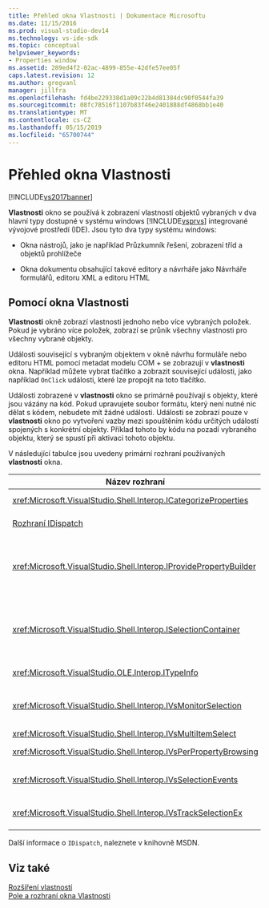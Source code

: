 ```yaml
---
title: Přehled okna Vlastnosti | Dokumentace Microsoftu
ms.date: 11/15/2016
ms.prod: visual-studio-dev14
ms.technology: vs-ide-sdk
ms.topic: conceptual
helpviewer_keywords:
- Properties window
ms.assetid: 289ed4f2-02ac-4899-855e-42dfe57ee05f
caps.latest.revision: 12
ms.author: gregvanl
manager: jillfra
ms.openlocfilehash: fd4be229338d1a09c22b4d81384dc90f0544fa39
ms.sourcegitcommit: 08fc78516f1107b83f46e2401888df4868bb1e40
ms.translationtype: MT
ms.contentlocale: cs-CZ
ms.lasthandoff: 05/15/2019
ms.locfileid: "65700744"
---
```

# <a name="properties-window-overview"></a>Přehled okna Vlastnosti
[!INCLUDE[vs2017banner](../../includes/vs2017banner.md)]

**Vlastnosti** okno se používá k zobrazení vlastností objektů vybraných v dva hlavní typy dostupné v systému windows [!INCLUDE[vsprvs](../../includes/vsprvs-md.md)] integrované vývojové prostředí (IDE). Jsou tyto dva typy systému windows:  
  
- Okna nástrojů, jako je například Průzkumník řešení, zobrazení tříd a objektů prohlížeče  
  
- Okna dokumentu obsahující takové editory a návrháře jako Návrháře formulářů, editoru XML a editoru HTML  
  
## <a name="using-the-properties-window"></a>Pomocí okna Vlastnosti  
 **Vlastnosti** okně zobrazí vlastnosti jednoho nebo více vybraných položek. Pokud je vybráno více položek, zobrazí se průnik všechny vlastnosti pro všechny vybrané objekty.  
  
 Události související s vybraným objektem v okně návrhu formuláře nebo editoru HTML pomocí metadat modelu COM + se zobrazují v **vlastnosti** okna. Například můžete vybrat tlačítko a zobrazit související události, jako například `OnClick` události, které lze propojit na toto tlačítko.  
  
 Události zobrazené v **vlastnosti** okno se primárně používají s objekty, které jsou vázány na kód. Pokud upravujete soubor formátu, který není nutné nic dělat s kódem, nebudete mít žádné události. Události se zobrazí pouze v **vlastnosti** okno po vytvoření vazby mezi spouštěním kódu určitých událostí spojených s konkrétní objekty. Příklad tohoto by kódu na pozadí vybraného objektu, který se spustí při aktivaci tohoto objektu.  
  
 V následující tabulce jsou uvedeny primární rozhraní používaných **vlastnosti** okna.  
  
|Název rozhraní|Popis|  
|--------------------|-----------------|  
|<xref:Microsoft.VisualStudio.Shell.Interop.ICategorizeProperties>|Obsahuje seznam kategorií, které mají **vlastnosti** okno a jednotlivých vlastností se mapuje na kategorie.|  
|[Rozhraní IDispatch](https://msdn.microsoft.com/ebbff4bc-36b2-4861-9efa-ffa45e013eb5)|Poskytuje metody a vlastnosti programovací nástroje a další aplikace, které podporují automatizaci objektu.|  
|<xref:Microsoft.VisualStudio.Shell.Interop.IProvidePropertyBuilder>|Obsahuje tlačítko se třemi tečkami (...) tlačítka volá *tvůrci* , který otevře modální dialogové okno windows implementované samotného objektu. Použít, pokud hodnota není snadno zadaný uživatelem v textovém poli. Například se může použít k otevření barvu ovládacího prvku pro výběr, který určuje hodnotu RGB za vás.|  
|<xref:Microsoft.VisualStudio.Shell.Interop.ISelectionContainer>|Poskytuje přístup k objektům, které používá k aktualizaci informací zobrazených v **vlastnosti** okna. <xref:Microsoft.VisualStudio.Shell.Interop.ISelectionContainer> je implementováno rozšíření VSPackages pro každé okno, které obsahuje volitelný objekty s souvisejících vlastností, který se má zobrazit.|  
|<xref:Microsoft.VisualStudio.OLE.Interop.ITypeInfo>|Poskytuje informace o typu objektu, jako jsou metody rozhraní a pole struktury.|  
|<xref:Microsoft.VisualStudio.Shell.Interop.IVsMonitorSelection>|Umožňuje rozšíření VSPackages, na které přijde upozornění výběr události a k načtení informací o aktuálním hierarchie projektu, položky, hodnota elementu a kontextu uživatelského rozhraní příkazového.|  
|<xref:Microsoft.VisualStudio.Shell.Interop.IVsMultiItemSelect>|Poskytuje prostředí, které nabízí přístup k více výběrů.|  
|<xref:Microsoft.VisualStudio.Shell.Interop.IVsPerPropertyBrowsing>|Používá k poskytování lokalizované názvy na některé vlastnosti zobrazené **vlastnosti** okna.|  
|<xref:Microsoft.VisualStudio.Shell.Interop.IVsSelectionEvents>|Upozorní registrovaných rozšíření VSPackages na změny aktuálního výběru, hodnota elementu nebo příkaz kontextu uživatelského rozhraní.|  
|<xref:Microsoft.VisualStudio.Shell.Interop.IVsTrackSelectionEx>|Upozorní prostředí, které ke změně aktuálního výběru a poskytuje přístup k informacím o hierarchii a položky týkající se nový výběr.|  
  
 Další informace o `IDispatch`, naleznete v knihovně MSDN.  
  
## <a name="see-also"></a>Viz také  
 [Rozšíření vlastností](../../extensibility/internals/extending-properties.md)   
 [Pole a rozhraní okna Vlastnosti](../../extensibility/internals/properties-window-fields-and-interfaces.md)
